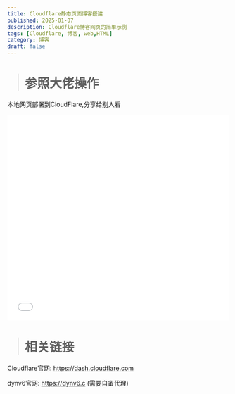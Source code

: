 ```yaml
---
title: Cloudflare静态页面博客搭建
published: 2025-01-07
description: Cloudflare博客网页的简单示例
tags: [Cloudflare, 博客, web,HTML]
category: 博客
draft: false
---
```


> # 参照大佬操作

本地网页部署到CloudFlare,分享给别人看

<iframe width="100%" height="468" src="//player.bilibili.com/player.html?isOutside=true&aid=1205554707&bvid=BV12f421X7tm&cid=1575667645&p=1" scrolling="no" border="0" frameborder="no" framespacing="0" allowfullscreen="true"></iframe>

> # 相关链接

Cloudflare官网: https://dash.cloudflare.com

dynv6官网: https://dynv6.c (需要自备代理)